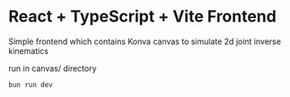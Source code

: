 # React + TypeScript + Vite Frontend
Simple frontend which contains Konva canvas to simulate 2d joint inverse kinematics

run in canvas/ directory
```bash
bun run dev
```

